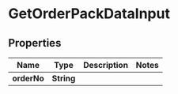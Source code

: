 
# GetOrderPackDataInput

## Properties
Name | Type | Description | Notes
------------ | ------------- | ------------- | -------------
**orderNo** | **String** |  | 



